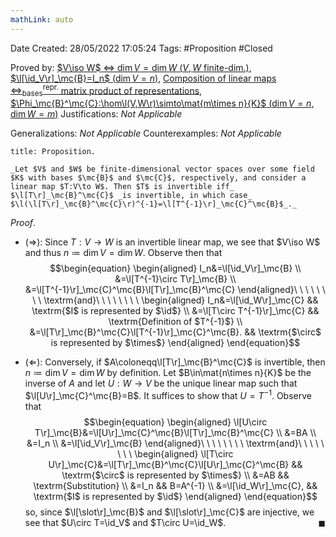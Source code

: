 ```yaml
---
mathLink: auto
---
```


<div class="topSpace"></div>

Date Created: 28/05/2022 17:05:24
Tags: #Proposition #Closed

Proved by: [$V\iso W$ $\Leftrightarrow$ $\dim V=\dim W$ ($V,W$ finite-dim.)](Linearly%20isomorphic%20iff%20dimensions%20coincide%20(finite-dim.).md), [$\l[\id_V\r]_\mc{B}=I_n$ ($\dim V=n$)](Identity%20function%20on%20a%20vector%20space%20is%20represented%20by%20the%20identity%20matrix.md), [Composition of linear maps $\Leftrightarrow^\textrm{repr.}_\textrm{bases}$ matrix product of representations](Composition%20of%20linear%20maps%20repr%20under%20basis%20matrix%20product%20of%20representations.md), [$\Phi_\mc{B}^\mc{C}:\hom\l(V,W\r)\simto\mat{m\times n}{K}$ ($\dim V=n$, $\dim W=m$)](Linear%20isomorphism%20between%20linear%20maps%20and%20matrices.md)
Justifications: _Not Applicable_

Generalizations: _Not Applicable_
Counterexamples: _Not Applicable_

``` ad-Proposition
title: Proposition.

_Let $V$ and $W$ be finite-dimensional vector spaces over some field $K$ with bases $\mc{B}$ and $\mc{C}$, respectively, and consider a linear map $T:V\to W$. Then $T$ is invertible iff_ $\l[T\r]_\mc{B}^\mc{C}$ _is invertible, in which case_ $\l(\l[T\r]_\mc{B}^\mc{C}\r)^{-1}=\l[T^{-1}\r]_\mc{C}^\mc{B}$_._

```

_Proof_.
* ($\Rightarrow$): Since $T:V\to W$ is an invertible linear map, we see that $V\iso W$ and thus $n\coloneqq\dim V=\dim W$. Observe then that
$$\begin{equation}
    \begin{aligned}
        I_n&=\l[\id_V\r]_\mc{B} \\
        &=\l[T^{-1}\circ T\r]_\mc{B} \\
        &=\l[T^{-1}\r]_\mc{C}^\mc{B}\l[T\r]_\mc{B}^\mc{C}
    \end{aligned}\ \ \ \ \ \ \ \ \textrm{and}\ \ \ \ \ \ \ \ 
    \begin{aligned}
        I_n&=\l[\id_W\r]_\mc{C} && \textrm{$I$ is represented by $\id$} \\
        &=\l[T\circ T^{-1}\r]_\mc{C} && \textrm{Definition of $T^{-1}$} \\
        &=\l[T\r]_\mc{B}^\mc{C}\l[T^{-1}\r]_\mc{C}^\mc{B}. && \textrm{$\circ$ is represented by $\times$}
    \end{aligned}
\end{equation}$$

* ($\Leftarrow$): Conversely, if $A\coloneqq\l[T\r]_\mc{B}^\mc{C}$ is invertible, then $n\coloneqq\dim V=\dim W$ by definition. Let $B\in\mat{n\times n}{K}$ be the inverse of $A$ and let $U:W\to V$ be the unique linear map such that $\l[U\r]_\mc{C}^\mc{B}=B$. It suffices to show that $U=T^{-1}$. Observe that
$$\begin{equation}
    \begin{aligned}
        \l[U\circ T\r]_\mc{B}&=\l[U\r]_\mc{C}^\mc{B}\l[T\r]_\mc{B}^\mc{C} \\
        &=BA \\
        &=I_n \\
        &=\l[\id_V\r]_\mc{B}
    \end{aligned}\ \ \ \ \ \ \ \ \textrm{and}\ \ \ \ \ \ \ \ 
    \begin{aligned}
        \l[T\circ U\r]_\mc{C}&=\l[T\r]_\mc{B}^\mc{C}\l[U\r]_\mc{C}^\mc{B} && \textrm{$\circ$ is represented by $\times$} \\
        &=AB && \textrm{Substitution} \\
        &=I_n && B=A^{-1} \\
        &=\l[\id_W\r]_\mc{C}, && \textrm{$I$ is represented by $\id$}
    \end{aligned}
\end{equation}$$
so, since $\l[\slot\r]_\mc{B}$ and $\l[\slot\r]_\mc{C}$ are injective, we see that $U\circ T=\id_V$ and $T\circ U=\id_W$.<span style="float:right;">$\blacksquare$</span>
